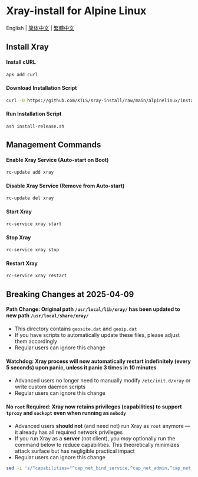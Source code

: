 # Xray-install for Alpine Linux

English | [简体中文](README_zh-Hans.md) | [繁體中文](README_zh-Hant.md)

## Install Xray

#### Install cURL

```sh
apk add curl
```

#### Download Installation Script

```sh
curl -O https://github.com/XTLS/Xray-install/raw/main/alpinelinux/install-release.sh
```

#### Run Installation Script

```sh
ash install-release.sh
```

## Management Commands

#### Enable Xray Service (Auto-start on Boot)

```sh
rc-update add xray
```

#### Disable Xray Service (Remove from Auto-start)

```sh
rc-update del xray
```

#### Start Xray

```sh
rc-service xray start
```

#### Stop Xray

```sh
rc-service xray stop
```

#### Restart Xray

```sh
rc-service xray restart
```

## Breaking Changes at 2025-04-09

#### Path Change: Original path `/usr/local/lib/xray/` has been updated to new path `/usr/local/share/xray/`

- This directory contains `geosite.dat` and `geoip.dat`
- If you have scripts to automatically update these files, please adjust them accordingly
- Regular users can ignore this change

#### Watchdog: Xray process will now automatically restart indefinitely (every 5 seconds) upon panic, unless it panic 3 times in 10 minutes

- Advanced users no longer need to manually modify `/etc/init.d/xray` or write custom daemon scripts
- Regular users can ignore this change

#### No `root` Required: Xray now retains privileges (capabilities) to support `tproxy` and `sockopt` even when running as `nobody`

- Advanced users **should not** (and need not) run Xray as `root` anymore — it already has all required network privileges
- If you run Xray as a **server** (not client), you _may_ optionally run the command below to reduce capabilities. This theoretically minimizes attack surface but has negligible practical impact
- Regular users can ignore this change

```sh
sed -i 's/^capabilities="^cap_net_bind_service,^cap_net_admin,^cap_net_raw"$/capabilities="^cap_net_bind_service"/g' /etc/init.d/xray
```

